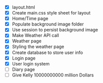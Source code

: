 - [x] layout.html
- [x] Create main.css style sheet for layout
- [x] Home/Time page
- [x] Populate background image folder
- [x] Use session to persist background image
- [x] Make Weather API call
- [x] Weather page
- [x] Styling the weather page
- [x] Create database to store user info
- [x] Login page
- [x] User login system
- [ ] Diary page
- [ ] Give Kelly 10000000000 million Dollars
